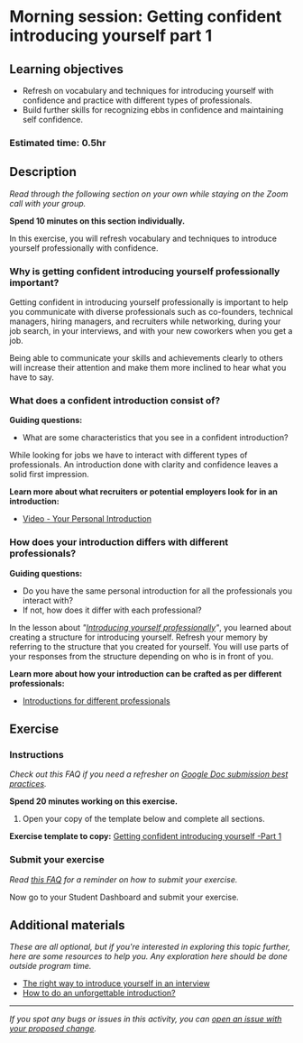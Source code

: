# Morning session: Getting confident introducing yourself part 1

## Learning objectives

- Refresh on vocabulary and techniques for introducing yourself with confidence and practice with different types of professionals.
- Build further skills for recognizing ebbs in confidence and maintaining self confidence.

### **Estimated time**: 0.5hr

## Description

_Read through the following section on your own while staying on the Zoom call with your group._

**Spend 10 minutes on this section individually.**

In this exercise, you will refresh vocabulary and techniques to introduce yourself professionally with confidence.

### Why is getting confident introducing yourself professionally important?

Getting confident in introducing yourself professionally is important to help you communicate with diverse professionals such as co-founders, technical managers, hiring managers, and recruiters while networking, during your job search, in your interviews, and with your new coworkers when you get a job.

Being able to communicate your skills and achievements clearly to others will increase their attention and make them more inclined to hear what you have to say.

### What does a confident introduction consist of?

**Guiding questions:**

- What are some characteristics that you see in a confident introduction?

While looking for jobs we have to interact with different types of professionals. An introduction done with clarity and confidence leaves a solid first impression.

**Learn more about what recruiters or potential employers look for in an introduction:**

- [Video - Your Personal Introduction](https://www.youtube.com/watch?v=tEEerFGhmFE&t)

### How does your introduction differs with different professionals?

**Guiding questions:**

- Do you have the same personal introduction for all the professionals you interact with?
- If not, how does it differ with each professional?

In the lesson about _"[Introducing yourself professionally](https://github.com/matovu-farid/curriculum-professional-skills/blob/main/communicating-in-english/introducing-yourself-professionally-in-english.md)"_, you learned about creating a structure for introducing yourself. Refresh your memory by referring to the structure that you created for yourself. You will use parts of your responses from the structure depending on who is in front of you.

**Learn more about how your introduction can be crafted as per different professionals:**

- [Introductions for different professionals](https://github.com/matovu-farid/curriculum-professional-skills/blob/main/becoming-a-remote-professional/introductions-for-different-professionals.md)

## Exercise

### Instructions

_Check out this FAQ if you need a refresher on [Google Doc submission best practices](https://microverse.zendesk.com/hc/en-us/articles/360063156813)._

**Spend 20 minutes working on this exercise.**

1. Open your copy of the template below and complete all sections.

**Exercise template to copy:** [Getting confident introducing yourself -Part 1](https://docs.google.com/document/d/1w4zOfjV6XwRFY_-5fuJyg39J0blrilyPlhgG2UAQb70/edit#)

### Submit your exercise

_Read [this FAQ](https://microverse.zendesk.com/hc/en-us/articles/360061344234) for a reminder on how to submit your exercise._

Now go to your Student Dashboard and submit your exercise.

## Additional materials

_These are all optional, but if you're interested in exploring this topic further, here are some resources to help you. Any exploration here should be done outside program time._

- [The right way to introduce yourself in an interview](https://www.inc.com/quora/this-is-the-right-way-to-introduce-yourself-in-an-interview.html)
- [How to do an unforgettable introduction?](https://ideas.ted.com/how-to-introduce-yourself-so-youll-be-unforgettable-in-a-good-way/)

---

_If you spot any bugs or issues in this activity, you can [open an issue with your proposed change](https://github.com/microverseinc/curriculum-transversal-skills/blob/main/git-github/articles/open_issue.md)._
